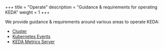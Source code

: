 +++
title = "Operate"
description = "Guidance & requirements for operating KEDA"
weight = 1
+++

We provide guidance & requirements around various areas to operate KEDA:

- [Cluster](./cluster)
- [Kubernetes Events](./events)
- [KEDA Metrics Server](./metrics-server)
